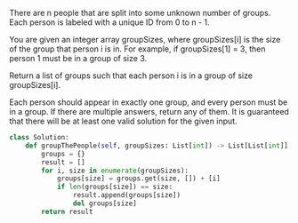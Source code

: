 There are n people that are split into some unknown number of groups. Each person is labeled with a unique ID from 0 to n - 1.

You are given an integer array groupSizes, where groupSizes[i] is the size of the group that person i is in. For example, if groupSizes[1] = 3, then person 1 must be in a group of size 3.

Return a list of groups such that each person i is in a group of size groupSizes[i].

Each person should appear in exactly one group, and every person must be in a group. If there are multiple answers, return any of them. It is guaranteed that there will be at least one valid solution for the given input.

```Python
class Solution:
    def groupThePeople(self, groupSizes: List[int]) -> List[List[int]]:
        groups = {}
        result = []
        for i, size in enumerate(groupSizes):
            groups[size] = groups.get(size, []) + [i]
            if len(groups[size]) == size:
                result.append(groups[size])
                del groups[size]
        return result
```
